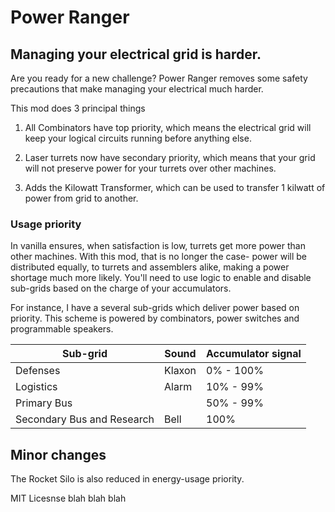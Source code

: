 # Power Ranger
## Managing your electrical grid is harder.

Are you ready for a new challenge? Power Ranger removes some safety precautions that make managing your electrical much harder.

This mod does 3 principal things

1) All Combinators have top priority, which means the electrical grid will keep your logical circuits running before anything else.

2) Laser turrets now have secondary priority, which means that your grid will not preserve power for your turrets over other machines.

3) Adds the Kilowatt Transformer, which can be used to transfer 1 kilwatt of power from grid to another.

### Usage priority
 In vanilla ensures, when satisfaction is low, turrets get more power than other machines. With this mod, that is no longer the case- power will be distributed equally, to turrets and assemblers alike, making a power shortage much more likely. You'll need to use logic to enable and disable sub-grids based on the charge of your accumulators.

 For instance, I have a several sub-grids which deliver power based on priority. This scheme is powered by combinators, power switches and programmable speakers.

| Sub-grid                   | Sound  | Accumulator signal |
|----------------------------|--------|--------------------|
| Defenses                   | Klaxon | 0% - 100%          |
| Logistics                  | Alarm  | 10% - 99%          |
| Primary Bus                |        | 50% - 99%          |
| Secondary Bus and Research | Bell   | 100%               |

## Minor changes
The Rocket Silo is also reduced in energy-usage priority.

MIT Licesnse blah blah blah
